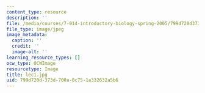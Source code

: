 ```yaml
---
content_type: resource
description: ''
file: /media/courses/7-014-introductory-biology-spring-2005/799d720d373d700a8c751a332632a5b6_lec1.jpg
file_type: image/jpeg
image_metadata:
  caption: ''
  credit: ''
  image-alt: ''
learning_resource_types: []
ocw_type: OCWImage
resourcetype: Image
title: lec1.jpg
uid: 799d720d-373d-700a-8c75-1a332632a5b6
---
```

